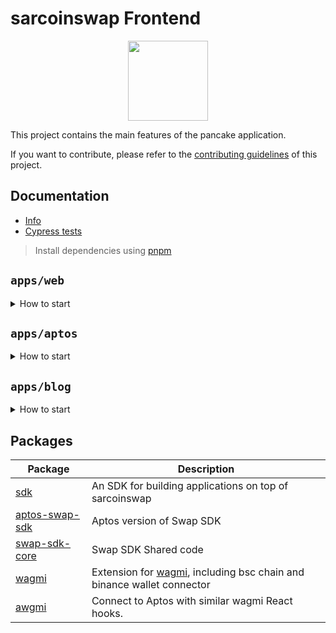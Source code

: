 # sarcoinswap Frontend

<p align="center">
  <a href="https://sarcoinswap.com">
      <img src="https://pancakeswap.finance/logo.png" height="128">
  </a>
</p>

This project contains the main features of the pancake application.

If you want to contribute, please refer to the [contributing guidelines](./CONTRIBUTING.md) of this project.

## Documentation

- [Info](doc/Info.md)
- [Cypress tests](doc/Cypress.md)

> Install dependencies using [pnpm](https://pnpm.io)

## `apps/web`
<details>
<summary>
How to start
</summary>

```sh
pnpm i
```

start the development server
```sh
pnpm dev
```

build with production mode
```sh
pnpm build

# start the application after build
pnpm start
```
</details>

## `apps/aptos`
<details>
<summary>
How to start
</summary>

```sh
pnpm dev:aptos
```
```sh
pnpm build:aptos
```
</details>

## `apps/blog`
<details>
<summary>
How to start
</summary>

```sh
pnpm dev:blog
```
```sh
pnpm build:blog
```
</details>


## Packages

| Package                                                       | Description                                                                                                            |
|---------------------------------------------------------------|------------------------------------------------------------------------------------------------------------------------|
| [sdk](/packages/swap-sdk)                                     | An SDK for building applications on top of sarcoinswap                                                                 |
| [aptos-swap-sdk](/packages/aptos-swap-sdk)                    | Aptos version of Swap SDK                                                                                              |
| [swap-sdk-core](/packages/swap-sdk-core)                      | Swap SDK Shared code                                                                                                   |
| [wagmi](/packages/wagmi)                                      | Extension for [wagmi](https://github.com/wagmi-dev/wagmi), including bsc chain and binance wallet connector            |
| [awgmi](/packages/awgmi)                                      | Connect to Aptos with similar wagmi React hooks.                                                                       |

